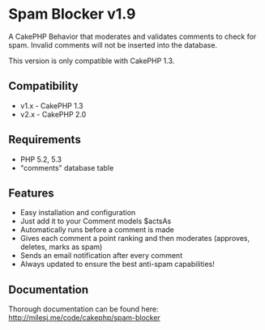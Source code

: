 # Spam Blocker v1.9 #

A CakePHP Behavior that moderates and validates comments to check for spam. Invalid comments will not be inserted into the database.

This version is only compatible with CakePHP 1.3.

## Compatibility ##

* v1.x - CakePHP 1.3
* v2.x - CakePHP 2.0

## Requirements ##

* PHP 5.2, 5.3
* "comments" database table

## Features ##

* Easy installation and configuration
* Just add it to your Comment models $actsAs
* Automatically runs before a comment is made
* Gives each comment a point ranking and then moderates (approves, deletes, marks as spam)
* Sends an email notification after every comment
* Always updated to ensure the best anti-spam capabilities!

## Documentation ##

Thorough documentation can be found here: http://milesj.me/code/cakephp/spam-blocker
